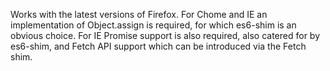 Works with the latest versions of Firefox.  For Chome and IE an implementation of Object.assign is required, for which es6-shim is an obvious choice.  For IE Promise support is also required, also catered for by es6-shim, and Fetch API support which can be introduced via the Fetch shim.
